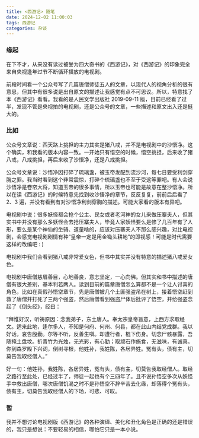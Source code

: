 ```yaml
---
title: <西游记> 随笔
date: 2024-12-02 11:00:03
tags: 西游记
categories: 杂谈
---
```


### 缘起
在下不才，从来没有读过被誉为四大奇书的《西游记》，对《西游记》的印象完全来自央视逢年过节不断循环播放的电视剧。

前段时间看一个公众号写了几篇唐僧师徒五人的文章，以现代人的视角分析的很有意思，但其中有很多说是出自原文的描述让我感觉有点不可思议。所以，特意找了本《西游记》看看。我看的是人民文学出版社 2019-09-11 版，目前已经看了过半，发现不管是央视拍的电视剧，还是公众号的文章，一些描述和原文出入还是挺大的。

### 比如

公众号文章说：西天路上挑担的主力其实是猪八戒，并不是电视剧中的沙悟净。这个确实，和我看的版本内容一致。一开始只有悟空的时候，悟空挑担，后来收了猪八戒，八戒挑担，再后来收了沙悟净，还是八戒挑担。

公众号文章说：沙悟净因打碎了琉璃盏，被玉帝发配到流沙河，每七日要受利剑穿胸之罪。我当时看到这个非常震惊，打碎个琉璃盏也不至于受这等罪吧。有人会说沙悟净是卷帘大将，知道玉帝的很多事情，所以玉帝也可能是故意在整沙悟净。所以在读《西游记》的时候特意先找到收沙悟净的章节，反反复复，前前后后看了 2、3 遍，并没有看到有对沙悟净利剑穿胸的描述。可能大家看的版本有异吧。

电视剧中说：很多妖怪都会抢个公主、民女或者老河神的女儿来做压寨夫人，但其实书中并没有那么多妖怪会去抢压寨夫人，毕竟人家妖怪要么是修了几百年有了人形，要么是某个神仙的坐骑、道童啥的，应该对压寨夫人不那么感兴趣，对比电视剧，会感觉电视剧剧情有种“皇帝一定是用金锄头耕地”的即视感！可能是时代需要这样的改编吧 : )

电视剧中我们会看到猪八戒非常爱女色，但书中其实并没有特意的描述猪八戒爱女色。

电视剧中唐僧慈眉善目，心地善良，意志坚定，一心向佛。但其实和书中描述的唐僧有很大差别，基本判若两人。读到目前的篇章唐僧怎么算都不是一个让人讨喜的角色，比如在真假孙悟空章节，先是唐僧被几个土匪强盗吊在树上，接着悟空赶到救了唐僧并打死了三两个强盗，然后唐僧看到强盗尸体后批评了悟空，并给强盗念起了《倒头经》，经曰：

“拜惟好汉，听祷原因：念我弟子，东土唐人。奉太宗皇帝旨意，上西方求取经文。适来此地，逢尔多人，不知是何府、何州、何县，都在此山内结党成群。我以好话，哀告殷勤。尔等不听，反善生嗔。却遭行者，棍下伤身。切念尸骸暴露，吾随掩土盘坟。折青竹为光烛，无光彩，有心勤；取顽石作施食，无滋味，有诚真。你到森罗殿下兴词，倒树寻根，他姓孙，我姓陈，各居异姓。冤有头，债有主，切莫告我取经僧人。”

好一句：他姓孙，我姓陈，各居异姓，冤有头，债有主，切莫告我取经僧人。取经之路行至此处，已经过半了，师徒一起也有个三四年了。且不说孙悟空多次从妖怪手中救出唐僧，哪次唐僧饥渴之时不是孙悟空不辞辛苦去化缘，却落得个冤有头，债有主，切莫告我取经僧人的下场，可悲、可叹。


### 暂

我并不想讨论电视剧版《西游记》的各种演绎、美化和丑化角色是正确的还是错误的，我只是想说：不要轻易的相信，哪怕它只是一本小说。
